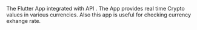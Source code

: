 The Flutter App integrated with API .
The App provides real time Crypto values in various currencies.
Also this app is useful for checking currency exhange rate.

